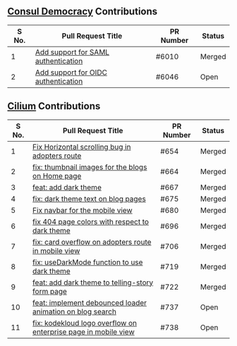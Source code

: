 ## [Consul Democracy](https://github.com/consuldemocracy/consuldemocracy) Contributions

| S No. | Pull Request Title | PR Number | Status |
|-------|--------------------|-----------|--------|
| 1     | [Add support for SAML authentication](https://github.com/consuldemocracy/consuldemocracy/pull/6010) | #6010 | Merged |
| 2     | [Add support for OIDC authentication](https://github.com/consuldemocracy/consuldemocracy/pull/6046) | #6046 | Open |


## [Cilium](https://github.com/cilium/cilium.io) Contributions

| S No.  | Pull Request Title                                                       | PR Number | Status |
|----|---------------------------------------------------------------------------|-----------|--------|
| 1  | [Fix Horizontal scrolling bug in adopters route](https://github.com/cilium/cilium.io/pull/654) | #654      | Merged |
| 2  | [fix: thumbnail images for the blogs on Home page](https://github.com/cilium/cilium.io/pull/664) | #664      | Merged |
| 3  | [feat: add dark theme](https://github.com/cilium/cilium.io/pull/667) | #667      | Merged |
| 4  | [fix: dark theme text on blog pages](https://github.com/cilium/cilium.io/pull/675) | #675      | Merged |
| 5  | [Fix navbar for the mobile view](https://github.com/cilium/cilium.io/pull/680) | #680      | Merged |
| 6  | [fix 404 page colors with respect to dark theme](https://github.com/cilium/cilium.io/pull/696) | #696      | Merged |
| 7  | [fix: card overflow on adopters route in mobile view](https://github.com/cilium/cilium.io/pull/706) | #706      | Merged |
| 8  | [fix: useDarkMode function to use dark theme](https://github.com/cilium/cilium.io/pull/719) | #719      | Merged |
| 9  | [feat: add dark theme to telling-story form page](https://github.com/cilium/cilium.io/pull/722) | #722      | Merged |
| 10 | [feat: implement debounced loader animation on blog search](https://github.com/cilium/cilium.io/pull/737) | #737      | Open   |
| 11 | [fix: kodekloud logo overflow on enterprise page in mobile view](https://github.com/cilium/cilium.io/pull/738) | #738     | Open   |
